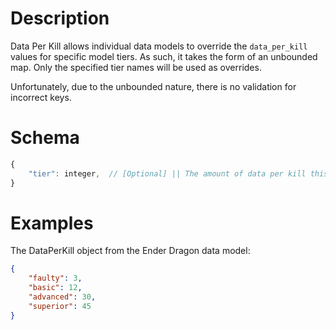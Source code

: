 # Description
Data Per Kill allows individual data models to override the `data_per_kill` values for specific model tiers.
As such, it takes the form of an unbounded map. Only the specified tier names will be used as overrides.

Unfortunately, due to the unbounded nature, there is no validation for incorrect keys.

# Schema
```js
{
    "tier": integer,  // [Optional] || The amount of data per kill this model will receive when the model is of the specified tier.
}
```

# Examples

The DataPerKill object from the Ender Dragon data model:
```json
{
    "faulty": 3,
    "basic": 12,
    "advanced": 30,
    "superior": 45
}
```
